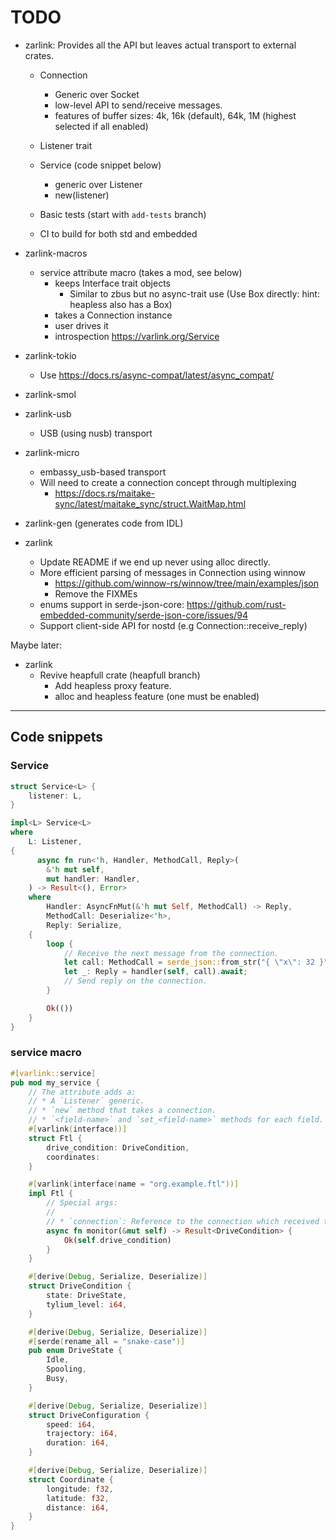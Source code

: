 # TODO

* zarlink: Provides all the API but leaves actual transport to external crates.
  * Connection

    * Generic over Socket
    * low-level API to send/receive messages.
    * features of buffer sizes: 4k, 16k (default), 64k, 1M (highest selected if all enabled)
  * Listener trait
  * Service (code snippet below)
    * generic over Listener
    * new(listener)
  * Basic tests (start with `add-tests` branch)
  * CI to build for both std and embedded

* zarlink-macros
  * service attribute macro (takes a mod, see below)
    * keeps Interface trait objects
      * Similar to zbus but no async-trait use (Use Box directly: hint: heapless also has a Box)
    * takes a Connection instance
    * user drives it
    * introspection https://varlink.org/Service
* zarlink-tokio
  * Use https://docs.rs/async-compat/latest/async_compat/
* zarlink-smol
* zarlink-usb
  * USB (using nusb) transport
* zarlink-micro
  * embassy_usb-based transport
  * Will need to create a connection concept through multiplexing
    * https://docs.rs/maitake-sync/latest/maitake_sync/struct.WaitMap.html
* zarlink-gen (generates code from IDL)

* zarlink
  * Update README if we end up never using alloc directly.
  * More efficient parsing of messages in Connection using winnow
    * https://github.com/winnow-rs/winnow/tree/main/examples/json
    * Remove the FIXMEs
  * enums support in serde-json-core: https://github.com/rust-embedded-community/serde-json-core/issues/94
  * Support client-side API for nostd (e.g Connection::receive_reply)

Maybe later:

* zarlink
  * Revive heapfull crate (heapfull branch)
    * Add heapless proxy feature.
    * alloc and heapless feature (one must be enabled)

---------------------------------------

## Code snippets

### Service

```rust
struct Service<L> {
    listener: L,
}

impl<L> Service<L>
where
    L: Listener,
{
      async fn run<'h, Handler, MethodCall, Reply>(
        &'h mut self,
        mut handler: Handler,
    ) -> Result<(), Error>
    where
        Handler: AsyncFnMut(&'h mut Self, MethodCall) -> Reply,
        MethodCall: Deserialize<'h>,
        Reply: Serialize,
    {
        loop {
            // Receive the next message from the connection.
            let call: MethodCall = serde_json::from_str("{ \"x\": 32 }").unwrap();
            let _: Reply = handler(self, call).await;
            // Send reply on the connection.
        }

        Ok(())
    }
}
```

### service macro

```rust
#[varlink::service]
pub mod my_service {
    // The attribute adds a:
    // * A `Listener` generic.
    // * `new` method that takes a connection.
    // * `<field-name>` and `set_<field-name>` methods for each field.
    #[varlink(interface))]
    struct Ftl {
        drive_condition: DriveCondition,
        coordinates:
    }

    #[varlink(interface(name = "org.example.ftl"))]
    impl Ftl {
        // Special args:
        //
        // * `connection`: Reference to the connection which received the call.
        async fn monitor(&mut self) -> Result<DriveCondition> {
            Ok(self.drive_condition)
        }
    }

    #[derive(Debug, Serialize, Deserialize)]
    struct DriveCondition {
        state: DriveState,
        tylium_level: i64,
    }

    #[derive(Debug, Serialize, Deserialize)]
    #[serde(rename_all = "snake-case")]
    pub enum DriveState {
        Idle,
        Spooling,
        Busy,
    }

    #[derive(Debug, Serialize, Deserialize)]
    struct DriveConfiguration {
        speed: i64,
        trajectory: i64,
        duration: i64,
    }

    #[derive(Debug, Serialize, Deserialize)]
    struct Coordinate {
        longitude: f32,
        latitude: f32,
        distance: i64,
    }
}
```
